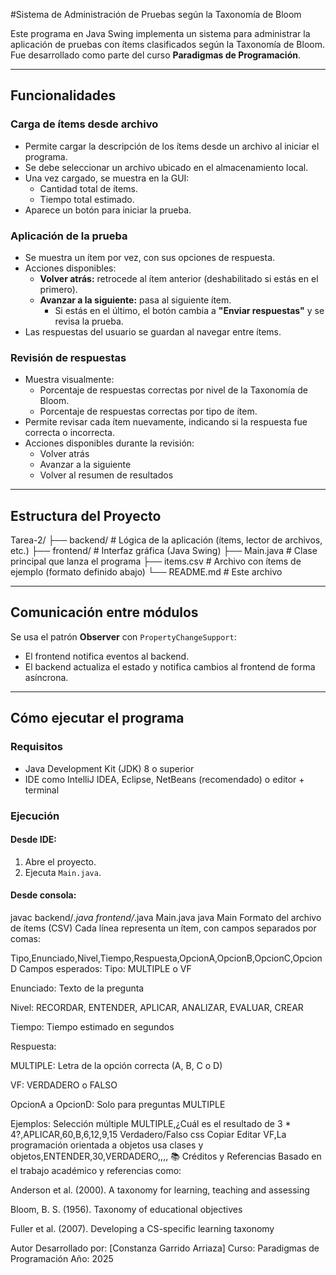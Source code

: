 #Sistema de Administración de Pruebas según la Taxonomía de Bloom

Este programa en Java Swing implementa un sistema para administrar la aplicación de pruebas con ítems clasificados según la Taxonomía de Bloom. Fue desarrollado como parte del curso **Paradigmas de Programación**.

---

## Funcionalidades

### Carga de ítems desde archivo
- Permite cargar la descripción de los ítems desde un archivo al iniciar el programa.
- Se debe seleccionar un archivo ubicado en el almacenamiento local.
- Una vez cargado, se muestra en la GUI:
  - Cantidad total de ítems.
  - Tiempo total estimado.
- Aparece un botón para iniciar la prueba.

### Aplicación de la prueba
- Se muestra un ítem por vez, con sus opciones de respuesta.
- Acciones disponibles:
  - **Volver atrás:** retrocede al ítem anterior (deshabilitado si estás en el primero).
  - **Avanzar a la siguiente:** pasa al siguiente ítem.
    - Si estás en el último, el botón cambia a **"Enviar respuestas"** y se revisa la prueba.
- Las respuestas del usuario se guardan al navegar entre ítems.

### Revisión de respuestas
- Muestra visualmente:
  - Porcentaje de respuestas correctas por nivel de la Taxonomía de Bloom.
  - Porcentaje de respuestas correctas por tipo de ítem.
- Permite revisar cada ítem nuevamente, indicando si la respuesta fue correcta o incorrecta.
- Acciones disponibles durante la revisión:
  - Volver atrás
  - Avanzar a la siguiente
  - Volver al resumen de resultados

---

## Estructura del Proyecto

Tarea-2/
├── backend/ # Lógica de la aplicación (ítems, lector de archivos, etc.)
├── frontend/ # Interfaz gráfica (Java Swing)
├── Main.java # Clase principal que lanza el programa
├── items.csv # Archivo con ítems de ejemplo (formato definido abajo)
└── README.md # Este archivo

---

## Comunicación entre módulos

Se usa el patrón **Observer** con `PropertyChangeSupport`:
- El frontend notifica eventos al backend.
- El backend actualiza el estado y notifica cambios al frontend de forma asíncrona.

---

## Cómo ejecutar el programa

### Requisitos
- Java Development Kit (JDK) 8 o superior
- IDE como IntelliJ IDEA, Eclipse, NetBeans (recomendado) o editor + terminal

### Ejecución

#### Desde IDE:
1. Abre el proyecto.
2. Ejecuta `Main.java`.

#### Desde consola:
javac backend/*.java frontend/*.java Main.java
java Main
Formato del archivo de ítems (CSV)
Cada línea representa un ítem, con campos separados por comas:

Tipo,Enunciado,Nivel,Tiempo,Respuesta,OpcionA,OpcionB,OpcionC,OpcionD
Campos esperados:
Tipo: MULTIPLE o VF

Enunciado: Texto de la pregunta

Nivel: RECORDAR, ENTENDER, APLICAR, ANALIZAR, EVALUAR, CREAR

Tiempo: Tiempo estimado en segundos

Respuesta:

MULTIPLE: Letra de la opción correcta (A, B, C o D)

VF: VERDADERO o FALSO

OpcionA a OpcionD: Solo para preguntas MULTIPLE

Ejemplos:
Selección múltiple
MULTIPLE,¿Cuál es el resultado de 3 * 4?,APLICAR,60,B,6,12,9,15
Verdadero/Falso
css
Copiar
Editar
VF,La programación orientada a objetos usa clases y objetos,ENTENDER,30,VERDADERO,,,,
📚 Créditos y Referencias
Basado en el trabajo académico y referencias como:

Anderson et al. (2000). A taxonomy for learning, teaching and assessing

Bloom, B. S. (1956). Taxonomy of educational objectives

Fuller et al. (2007). Developing a CS-specific learning taxonomy

Autor
Desarrollado por: [Constanza Garrido Arriaza]
Curso: Paradigmas de Programación
Año: 2025

